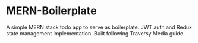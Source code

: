# MERN-Boilerplate
 A simple MERN stack todo app to serve as boilerplate. JWT auth and Redux state management implementation. Built following Traversy Media guide.
